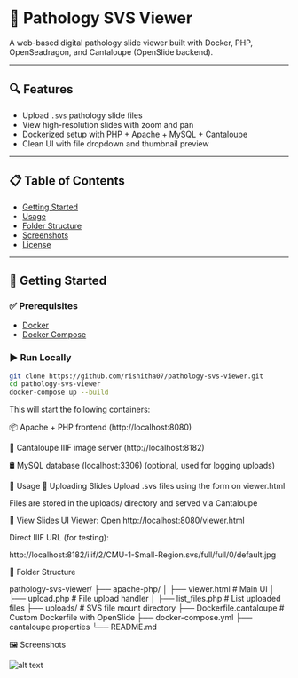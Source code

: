 # 🧪 Pathology SVS Viewer

A web-based digital pathology slide viewer built with Docker, PHP, OpenSeadragon, and Cantaloupe (OpenSlide backend).

---

## 🔍 Features

- Upload `.svs` pathology slide files
- View high-resolution slides with zoom and pan
- Dockerized setup with PHP + Apache + MySQL + Cantaloupe
- Clean UI with file dropdown and thumbnail preview

---

## 📋 Table of Contents

- [Getting Started](#-getting-started)
- [Usage](#-usage)
- [Folder Structure](#-folder-structure)
- [Screenshots](#-screenshots)
- [License](#-license)

---

## 🚀 Getting Started

### ✅ Prerequisites

- [Docker](https://www.docker.com/)
- [Docker Compose](https://docs.docker.com/compose/)

### ▶️ Run Locally

```bash
git clone https://github.com/rishitha07/pathology-svs-viewer.git
cd pathology-svs-viewer
docker-compose up --build
```

This will start the following containers:

📦 Apache + PHP frontend (http://localhost:8080)

🧠 Cantaloupe IIIF image server (http://localhost:8182)

🛢️ MySQL database (localhost:3306) (optional, used for logging uploads)

📂 Usage
🔼 Uploading Slides
Upload .svs files using the form on viewer.html

Files are stored in the uploads/ directory and served via Cantaloupe

🔎 View Slides
UI Viewer:
Open http://localhost:8080/viewer.html

Direct IIIF URL (for testing):

http://localhost:8182/iiif/2/CMU-1-Small-Region.svs/full/full/0/default.jpg

📁 Folder Structure

pathology-svs-viewer/
├── apache-php/
│   ├── viewer.html        # Main UI
│   ├── upload.php         # File upload handler
│   ├── list_files.php     # List uploaded files
├── uploads/               # SVS file mount directory
├── Dockerfile.cantaloupe  # Custom Dockerfile with OpenSlide
├── docker-compose.yml
├── cantaloupe.properties
└── README.md

🖼️ Screenshots

![alt text](<Screenshot 2025-06-23 at 12.43.41 PM.png>)


